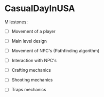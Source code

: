 # CasualDayInUSA

Milestones:
 - [ ] Movement of a player
 - [ ] Main level design
 - [ ] Movement of NPC's (Pathfinding algorithm)
 - [ ] Interaction with NPC's
 - [ ] Crafting mechanics
 - [ ] Shooting mechanics
 - [ ] Traps mechanics

